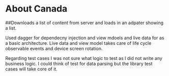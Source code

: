 # About Canada

##Downloads a list of content from server and loads in an adpater showing a list.

Used dagger for dependecny injection and view mdoels and live data for as a basic architecture. Live data and view model takes care of life cycle observable
events and device screen rotation. 

Regarding test cases I was not sure what logic to test as I did not write any business logic. I could think of test for data parsing but the library 
test cases will take core of it.
